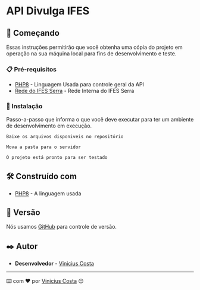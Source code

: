 # API Divulga IFES

## 🚀 Começando

Essas instruções permitirão que você obtenha uma cópia do projeto em operação na sua máquina local para fins de desenvolvimento e teste.

### 📋 Pré-requisitos

* [PHP8](https://www.php.net/) - Linguagem Usada para controle geral da API
* [Rede do IFES Serra](http://divulgaifes.serra.cefetes.br) - Rede Interna do IFES Serra

### 🔧 Instalação

Passo-a-passo que informa o que você deve executar para ter um ambiente de desenvolvimento em execução.

```
Baixe os arquivos disponiveis no repositório
```

```
Mova a pasta para o servidor
```

```
O projeto está pronto para ser testado
```

## 🛠️ Construído com

* [PHP8](http://www.dropwizard.io/1.0.2/docs/) - A linguagem usada

## 📌 Versão

Nós usamos [GitHub](https://github.com/) para controle de versão.

## ✒️ Autor

* **Desenvolvedor** - [Vinicius Costa](https://github.com/viniciusxv27)

---
⌨️ com ❤️ por [Vinicius Costa](https://gist.github.com/viniciusxv27) 😊

